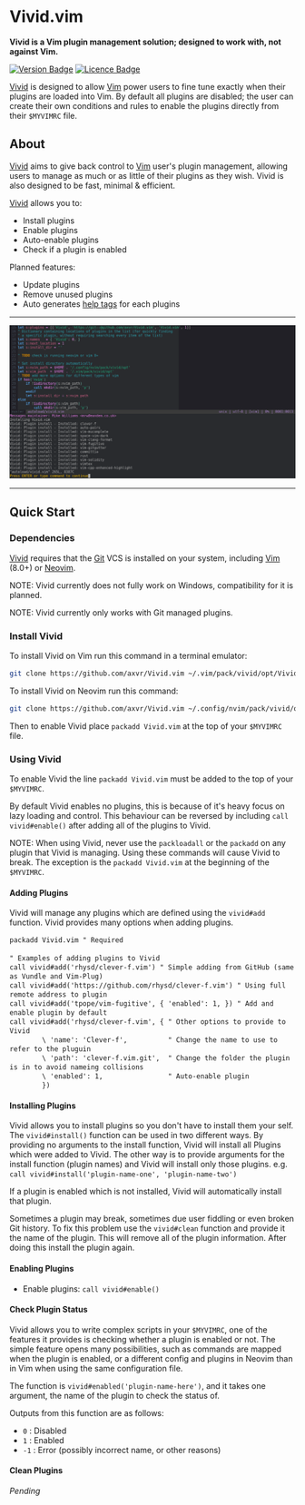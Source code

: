 # Vivid.vim

**Vivid is a Vim plugin management solution; designed to work with, not against Vim.**

<!-- Badges made using https://shields.io/ -->
[![Version Badge](https://img.shields.io/badge/Version-v1.0.0-brightgreen.svg)](https://github.com/axvr/Vivid.vim/releases)
[![Licence Badge](https://img.shields.io/badge/Licence-MIT-blue.svg)](https://github.com/axvr/Vivid.vim/blob/master/LICENCE)


[Vivid] is designed to allow [Vim] power users to fine tune exactly when their plugins are loaded into Vim. By default all plugins are disabled; the user can create their own conditions and rules to enable the plugins directly from their ```$MYVIMRC``` file.


## About

[Vivid] aims to give back control to [Vim] user's plugin management, allowing users to manage as much or as little of their plugins as they wish. Vivid is also designed to be fast, minimal & efficient.


[Vivid] allows you to:

* Install plugins
* Enable plugins
* Auto-enable plugins
* Check if a plugin is enabled

Planned features:

* Update plugins
* Remove unused plugins
* Auto generates [help tags] for each plugins


---


![Vivid Installing Plugins](screenshots/vivid-install.png)


---


## Quick Start

### Dependencies

[Vivid] requires that the [Git] VCS is installed on your system, including [Vim] (8.0+) or [Neovim].

NOTE: Vivid currently does not fully work on Windows, compatibility for it is planned.

NOTE: Vivid currently only works with Git managed plugins.

### Install Vivid

To install Vivid on Vim run this command in a terminal emulator:

```sh
git clone https://github.com/axvr/Vivid.vim ~/.vim/pack/vivid/opt/Vivid.vim
```

To install Vivid on Neovim run this command:

```sh
git clone https://github.com/axvr/Vivid.vim ~/.config/nvim/pack/vivid/opt/Vivid.vim
```

Then to enable Vivid place ``packadd Vivid.vim`` at the top of your ``$MYVIMRC`` file.


### Using Vivid

To enable Vivid the line ``packadd Vivid.vim`` must be added to the top of your ``$MYVIMRC``.

By default Vivid enables no plugins, this is because of it's heavy focus on lazy loading and control. This behaviour can be reversed by including `call vivid#enable()` after adding all of the plugins to Vivid.

NOTE: When using Vivid, never use the ``packloadall`` or the ``packadd`` on any plugin that Vivid is managing. Using these commands will cause Vivid to break. The exception is the ``packadd Vivid.vim`` at the beginning of the ``$MYVIMRC``.

#### Adding Plugins

Vivid will manage any plugins which are defined using the ``vivid#add`` function. Vivid provides many options when adding plugins.

```vim
packadd Vivid.vim " Required

" Examples of adding plugins to Vivid
call vivid#add('rhysd/clever-f.vim') " Simple adding from GitHub (same as Vundle and Vim-Plug)
call vivid#add('https://github.com/rhysd/clever-f.vim') " Using full remote address to plugin
call vivid#add('tpope/vim-fugitive', { 'enabled': 1, }) " Add and enable plugin by default
call vivid#add('rhysd/clever-f.vim', { " Other options to provide to Vivid
        \ 'name': 'Clever-f',          " Change the name to use to refer to the pluguin
        \ 'path': 'clever-f.vim.git',  " Change the folder the plugin is in to avoid nameing collisions
        \ 'enabled': 1,                " Auto-enable plugin
        })
```

#### Installing Plugins

Vivid allows you to install plugins so you don't have to install them your self. The ``vivid#install()`` function can be used in two different ways. By providing no arguments to the install function, Vivid will install all Plugins which were added to Vivid. The other way is to provide arguments for the install function (plugin names) and Vivid will install only those plugins. e.g. ``call vivid#install('plugin-name-one', 'plugin-name-two')``

If a plugin is enabled which is not installed, Vivid will automatically install that plugin.

Sometimes a plugin may break, sometimes due user fiddling or even broken Git history. To fix this problem use the ``vivid#clean`` function and provide it the name of the plugin. This will remove all of the plugin information. After doing this install the plugin again.

#### Enabling Plugins

* Enable plugins: ``call vivid#enable()``

#### Check Plugin Status

Vivid allows you to write complex scripts in your ``$MYVIMRC``, one of the features it provides is checking whether a plugin is enabled or not. The simple feature opens many possibilities, such as commands are mapped when the plugin is enabled, or a different config and plugins in Neovim than in Vim when using the same configuration file.

The function is ``vivid#enabled('plugin-name-here')``, and it takes one argument, the name of the plugin to check the status of.

Outputs from this function are as follows:
* `0` : Disabled
* `1` : Enabled
* `-1` : Error (possibly incorrect name, or other reasons)


#### Clean Plugins

*Pending*

<!--
## Example Vim Config

```vim
" Example Vim Config File ($MYVIMRC)
" ==================================

packadd Vivid.vim   " Required

" Code formatting
call vivid#add('rhysd/vim-clang-format')         " Format files using Clang

" Vim enhancements
call vivid#add('rhysd/clever-f.vim',   { 'enabled': 1, })
call vivid#add('jiangmiao/auto-pairs', { 'enabled': 1, }) " Smart brackets and quotes
if has('nvim')
    call vivid#add('majutsushi/tagbar')    " Display Tags of a File Easily     <- :help tagbar
endif

augroup clang
    au!
    autocmd FileType c,h,cpp,hpp,cc,objc
            \ call vivid#enable('vim-clang-format') 
    if vivid#enabled('vim-clang-format') == 1
        autocmd FileType c,h,cpp,hpp,cc,objc
                \ nnoremap <buffer><Leader>cf :<C-u>ClangFormat<CR>
        autocmd FileType c,h,cpp,hpp,cc,objc
                \ vnoremap <buffer><Leader>cf :ClangFormat<CR>

        " Clang Format Config
        " TODO Java, JavaScript, Obj-C, C
        autocmd FileType c,h,cpp,hpp,cc,objc
                \ let g:clang_format#code_style = 'google'
        autocmd FileType c,h,cpp,hpp,cc,objc
                \ let g:clang_format#detect_style_file = 1
    endif

augroup END

" Clever-f Config
let g:clever_f_smart_case = 1
let g:clever_f_across_no_line = 1
```
-->

[Vivid]:https://github.com/axvr/Vivid.vim
[Git]:http://git-scm.com
[Vim]:http://www.vim.org
[Neovim]:https://neovim.io
[runtime path]:http://vimdoc.sourceforge.net/htmldoc/options.html#%27runtimepath%27
[help tags]:http://vimdoc.sourceforge.net/htmldoc/helphelp.html#:helptags



